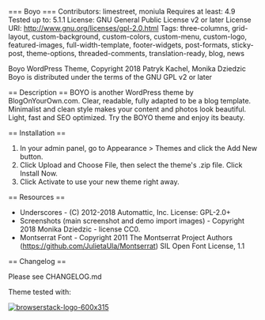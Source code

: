 === Boyo ===
Contributors: limestreet, moniula
Requires at least: 4.9
Tested up to: 5.1.1
License: GNU General Public License v2 or later
License URI: http://www.gnu.org/licenses/gpl-2.0.html
Tags: three-columns, grid-layout, custom-background, custom-colors, custom-menu, custom-logo, featured-images, full-width-template, footer-widgets, post-formats, sticky-post, theme-options, threaded-comments, translation-ready, blog, news

 Boyo WordPress Theme, Copyright 2018 Patryk Kachel, Monika Dziedzic
 Boyo is distributed under the terms of the GNU GPL v2 or later

== Description ==
BOYO is another WordPress theme by BlogOnYourOwn.com. Clear, readable, fully adapted to be a blog template. Minimalist and clean style makes your content and photos look beautiful. Light, fast and SEO optimized. Try the BOYO theme and enjoy its beauty.

== Installation ==

1. In your admin panel, go to Appearance > Themes and click the Add New button.
2. Click Upload and Choose File, then select the theme's .zip file. Click Install Now.
3. Click Activate to use your new theme right away.

== Resources ==

* Underscores - (C) 2012-2018 Automattic, Inc. License: GPL-2.0+
* Screenshots (main screenshot and demo import images) - Copyright 2018 Monika Dziedzic  - license CC0.
* Montserrat Font - Copyright 2011 The Montserrat Project Authors (https://github.com/JulietaUla/Montserrat) SIL Open Font License, 1.1

== Changelog ==

Please see CHANGELOG.md

Theme tested with:

<a href="https://www.browserstack.com/"><img src="https://user-images.githubusercontent.com/25641280/64346310-2d445900-cff2-11e9-92f3-1138b1b7a14f.png" alt="browserstack-logo-600x315"></a>
